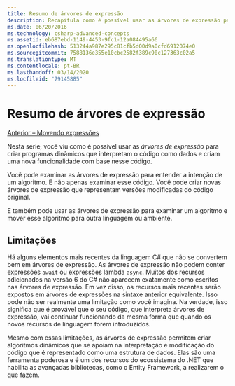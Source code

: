 ```yaml
---
title: Resumo de árvores de expressão
description: Recapitula como é possível usar as árvores de expressão para criar programas dinâmicos que interpretam o código como dados e criam uma nova funcionalidade com base nesse código.
ms.date: 06/20/2016
ms.technology: csharp-advanced-concepts
ms.assetid: eb687ebd-1149-4453-9fc1-12a084495a66
ms.openlocfilehash: 513244a987e295c81cfb5d00d9a0cfd6912074e0
ms.sourcegitcommit: 7588136e355e10cbc2582f389c90c127363c02a5
ms.translationtype: MT
ms.contentlocale: pt-BR
ms.lasthandoff: 03/14/2020
ms.locfileid: "79145885"
---
```

# <a name="expression-trees-summary"></a>Resumo de árvores de expressão

[Anterior – Movendo expressões](expression-trees-translating.md)

Nesta série, você viu como é possível usar as *árvores de expressão* para criar programas dinâmicos que interpretam o código como dados e criam uma nova funcionalidade com base nesse código.

Você pode examinar as árvores de expressão para entender a intenção de um algoritmo. E não apenas examinar esse código. Você pode criar novas árvores de expressão que representam versões modificadas do código original.

E também pode usar as árvores de expressão para examinar um algoritmo e mover esse algoritmo para outra linguagem ou ambiente.

## <a name="limitations"></a>Limitações

Há alguns elementos mais recentes da linguagem C# que não se convertem bem em árvores de expressão. As árvores de expressão não podem conter expressões `await` ou expressões lambda `async`. Muitos dos recursos adicionados na versão 6 do C# não aparecem exatamente como escritos nas árvores de expressão. Em vez disso, os recursos mais recentes serão expostos em árvores de expressões na sintaxe anterior equivalente. Isso pode não ser realmente uma limitação como você imagina. Na verdade, isso significa que é provável que o seu código, que interpreta árvores de expressão, vai continuar funcionando da mesma forma que quando os novos recursos de linguagem forem introduzidos.

Mesmo com essas limitações, as árvores de expressão permitem criar algoritmos dinâmicos que se apoiam na interpretação e modificação do código que é representado como uma estrutura de dados. Elas são uma ferramenta poderosa e é um dos recursos do ecossistema do .NET que habilita as avançadas bibliotecas, como o Entity Framework, a realizarem o que fazem.
